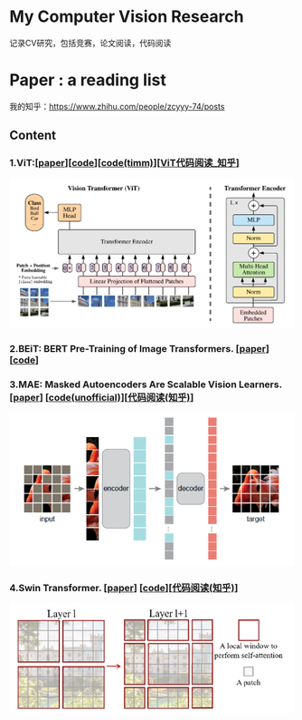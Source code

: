 # My Computer Vision Research
记录CV研究，包括竞赛，论文阅读，代码阅读


# Paper : a reading list

我的知乎：https://www.zhihu.com/people/zcyyy-74/posts

## Content

### 1.**ViT:**[[paper]()][[code](https://github.com/lucidrains/vit-pytorch)][[code(timm)](https://github.com/rwightman/pytorch-image-models/blob/master/timm/models/vision_transformer.py)][[ViT代码阅读_知乎](https://zhuanlan.zhihu.com/p/442125846?)]
![image](paper/figs/vit.png)

### 2.**BEiT: BERT Pre-Training of Image Transformers.** [[paper](http://arxiv.org/abs/2106.08254)] [[code](https://github.com/microsoft/unilm/tree/master/beit)]

### 3.**MAE: Masked Autoencoders Are Scalable Vision Learners.** [[paper](https://arxiv.org/abs/2111.06377)] [[code(unofficial)](https://github.com/pengzhiliang/MAE-pytorch)][[代码阅读(知乎)](https://zhuanlan.zhihu.com/p/444051371)]
![image](paper/figs/mae.png)

### 4.**Swin Transformer.** [[paper](http://arxiv.org/abs/2103.14030)] [[code](https://github.com/microsoft/Swin-Transformer)][[代码阅读(知乎)](https://zhuanlan.zhihu.com/p/445070417)]

![image](paper/figs/swin.png)
